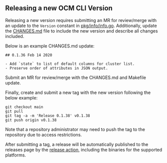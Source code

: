 ## Releasing a new OCM CLI Version

Releasing a new version requires submitting an MR for review/merge with an
update to the `Version` constant in [pkg/info/info.go](pkg/info/info.go).
Additionally, update the [CHANGES.md](CHANGES.md) file to include the new
version and describe all changes included.

Below is an example CHANGES.md update:

```
## 0.1.36 Feb 14 2020

- Add `state` to list of default columns for cluster list.
- Preserve order of attributes in JSON output.
```

Submit an MR for review/merge with the CHANGES.md and Makefile update.

Finally, create and submit a new tag with the new version following the below
example:

```
git checkout main
git pull
git tag -a -m 'Release 0.1.38' v0.1.38
git push origin v0.1.38
```

Note that a repository administrator may need to push the tag to the repository
due to access restrictions.

After submitting a tag, a release will be automatically published to the
releases page by the [release action](.github/workflows/publish-release.yaml),
including the binaries for the supported platforms.
